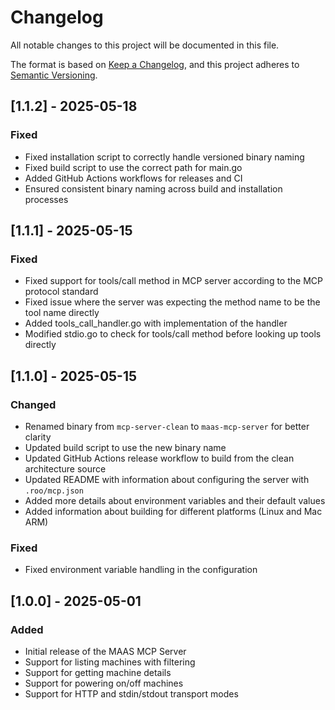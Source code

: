 # Changelog

All notable changes to this project will be documented in this file.

The format is based on [Keep a Changelog](https://keepachangelog.com/en/1.0.0/),
and this project adheres to [Semantic Versioning](https://semver.org/spec/v2.0.0.html).

## [1.1.2] - 2025-05-18

### Fixed
- Fixed installation script to correctly handle versioned binary naming
- Fixed build script to use the correct path for main.go
- Added GitHub Actions workflows for releases and CI
- Ensured consistent binary naming across build and installation processes

## [1.1.1] - 2025-05-15

### Fixed
- Fixed support for tools/call method in MCP server according to the MCP protocol standard
- Fixed issue where the server was expecting the method name to be the tool name directly
- Added tools_call_handler.go with implementation of the handler
- Modified stdio.go to check for tools/call method before looking up tools directly

## [1.1.0] - 2025-05-15

### Changed
- Renamed binary from `mcp-server-clean` to `maas-mcp-server` for better clarity
- Updated build script to use the new binary name
- Updated GitHub Actions release workflow to build from the clean architecture source
- Updated README with information about configuring the server with `.roo/mcp.json`
- Added more details about environment variables and their default values
- Added information about building for different platforms (Linux and Mac ARM)

### Fixed
- Fixed environment variable handling in the configuration

## [1.0.0] - 2025-05-01

### Added
- Initial release of the MAAS MCP Server
- Support for listing machines with filtering
- Support for getting machine details
- Support for powering on/off machines
- Support for HTTP and stdin/stdout transport modes